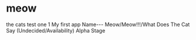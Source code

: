 # meow
the cats test one 1
My first app
Name---
Meow/Meow!!!/What Does The Cat Say (Undecided/Availability)
Alpha Stage  
